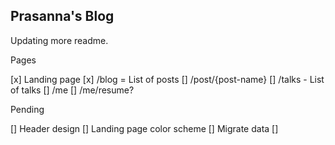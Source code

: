 ## Prasanna's Blog


Updating more readme.


Pages

[x] Landing page
[x] /blog = List of posts
[] /post/{post-name}
[] /talks - List of talks
[] /me
[] /me/resume?

Pending

[] Header design
[] Landing page color scheme
[] Migrate data
[] 
